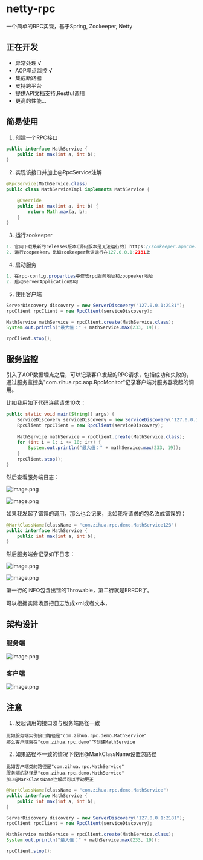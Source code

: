 # netty-rpc

一个简单的RPC实现，基于Spring, Zookeeper, Netty

## 正在开发

- 异常处理 √
- AOP埋点监控 √
- 集成断路器
- 支持跨平台
- 提供API文档支持,Restful调用
- 更高的性能...

## 简易使用

1.  创建一个RPC接口

```java
public interface MathService {
    public int max(int a, int b);
}
```

2.  实现该接口并加上@RpcService注解

```java
@RpcService(MathService.class)
public class MathServiceImpl implements MathService {

    @Override
    public int max(int a, int b) {
        return Math.max(a, b);
    }
}
```

3.  运行zookeeper

```java
1. 官网下载最新的releases版本(源码版本是无法运行的) https://zookeeper.apache.org/releases.html
2. 运行zoopeeker，比如zookeeper默认运行在127.0.0.1:2181上
```

4.  启动服务

```java
1. 在rpc-config.properties中修改rpc服务地址和zoopeeker地址
2. 启动ServerApplication即可
```

5.  使用客户端

```java
ServerDiscovery discovery = new ServerDiscovery("127.0.0.1:2181");
rpcClient rpcClient = new RpcClient(serviceDiscovery);

MathService mathService = rpcClient.create(MathService.class);
System.out.println("最大值：" + mathService.max(233, 19));

rpcClient.stop();
```

## 服务监控

引入了AOP数据埋点之后，可以记录客户发起的RPC请求，包括成功和失败的，通过服务监控类"com.zihua.rpc.aop.RpcMonitor"记录客户端对服务器发起的调用。

比如我用如下代码连续请求10次：
```java
public static void main(String[] args) {
    ServiceDiscovery serviceDiscovery = new ServiceDiscovery("127.0.0.1:2181");
    RpcClient rpcClient = new RpcClient(serviceDiscovery);
    
    MathService mathService = rpcClient.create(MathService.class);
    for (int i = 1; i <= 10; i++) {
        System.out.println("最大值：" + mathService.max(233, 19));            
    }
    rpcClient.stop();
}
```

然后查看服务端日志：

![image.png](https://iblog-zihua.oss-cn-beijing.aliyuncs.com/image_1587716937710.png?x-oss-process=style/iBlog)

<img src="https://iblog-zihua.oss-cn-beijing.aliyuncs.com/image_1587716937710.png?x-oss-process=style/iBlog" alt="image.png"  style="max-width:100%;">


如果我发起了错误的调用，那么也会记录，比如我将请求的包名改成错误的：
```java
@MarkClassName(className = "com.zihua.rpc.demo.MathService123")
public interface MathService {
    public int max(int a, int b);
}
```

然后服务端会记录如下日志：

![image.png](https://iblog-zihua.oss-cn-beijing.aliyuncs.com/image_1587716947302.png?x-oss-process=style/iBlog)

<img src="https://iblog-zihua.oss-cn-beijing.aliyuncs.com/image_1587716947302.png?x-oss-process=style/iBlog" alt="image.png"  style="max-width:100%;">

第一行的INFO包含出错的Throwable，第二行就是ERROR了。

可以根据实际场景把日志改成xml或者文本，



## 架构设计

### 服务端

![image.png](https://iblog-zihua.oss-cn-beijing.aliyuncs.com/image_1587534981067.png?x-oss-process=style/iBlog)

### 客户端

![image.png](https://iblog-zihua.oss-cn-beijing.aliyuncs.com/image_1587535011284.png?x-oss-process=style/iBlog)


## 注意

1. 发起调用的接口须与服务端路径一致
```
比如服务端实例接口路径是"com.zihua.rpc.demo.MathService"
那么客户端就在"com.zihua.rpc.demo"下创建MathService
```

2. 如果路径不一致的情况下使用@MarkClassName设置包路径
```
比如客户端类的路径是"com.zihua.rpc.MathService"
服务端的路径是"com.zihua.rpc.demo.MathService"
加上@MarkClassName注解后可以手动更正
```
```java
@MarkClassName(className = "com.zihua.rpc.demo.MathService")
public interface MathService {
    public int max(int a, int b);
}
```
```java
ServerDiscovery discovery = new ServerDiscovery("127.0.0.1:2181");
rpcClient rpcClient = new RpcClient(serviceDiscovery);

MathService mathService = rpcClient.create(MathService.class);
System.out.println("最大值：" + mathService.max(233, 19));

rpcClient.stop();
```